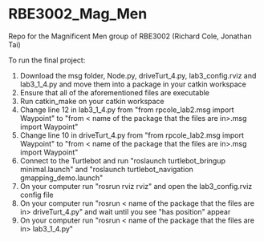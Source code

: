 # RBE3002_Mag_Men
Repo for the Magnificent Men group of RBE3002 (Richard Cole, Jonathan Tai)

To run the final project:
1) Download the msg folder, Node.py, driveTurt_4.py, lab3_config.rviz and lab3_1_4.py and move them into a package in your catkin workspace
2) Ensure that all of the aforementioned files are executable
3) Run catkin_make on your catkin workspace
4) Change line 12 in lab3_1_4.py from "from rpcole_lab2.msg import Waypoint" to "from < name of the package that the files are in>.msg import Waypoint"
5) Change line 10 in driveTurt_4.py from "from rpcole_lab2.msg import Waypoint" to "from < name of the package that the files are in>.msg import Waypoint"
6) Connect to the Turtlebot and run "roslaunch turtlebot_bringup minimal.launch" and "roslaunch turtlebot_navigation gmapping_demo.launch"
7) On your computer run "rosrun rviz rviz" and open the lab3_config.rviz config file
8) On your computer run "rosrun < name of the package that the files are in> driveTurt_4.py" and wait until you see "has position" appear
9) On your computer run "rosrun < name of the package that the files are in> lab3_1_4.py"
